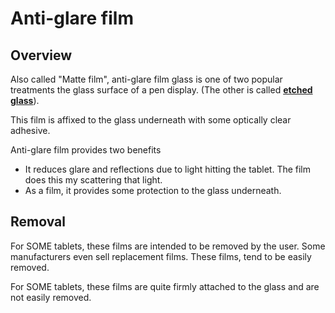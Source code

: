# Anti-glare film

## Overview

Also called "Matte film", anti-glare film glass is one of two popular treatments the glass surface of a pen display. (The other is called [**etched glass**](etched-glass.md)).

This film is affixed to the glass underneath with some optically clear adhesive.

Anti-glare film provides two benefits

* It reduces glare and reflections due to light hitting the tablet. The film does this my scattering that light.
* As a film, it provides some protection to the glass underneath.

## Removal

For SOME tablets, these films are intended to be removed by the user. Some manufacturers even sell replacement films. These films, tend to be easily removed.

For SOME tablets, these films are quite firmly attached to the glass and are not easily removed.&#x20;

